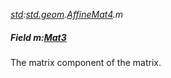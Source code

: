 _[std](../../modules/std/std-module.md):[std.geom](../../modules/std/std-geom.md).[AffineMat4<T>](../../modules/std/std-geom-affinemat4.md).m_
##### Field m:[Mat3](../../modules/std/std-geom-mat3.md)<T>
The matrix component of the matrix.
